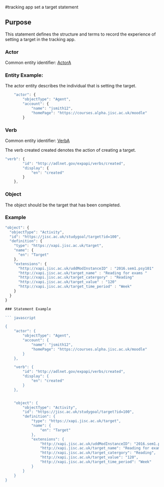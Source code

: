 #tracking app set a target statement

## Purpose
This statement defines the structure and terms to record the experience of setting a target in the tracking app. 

### Actor
Common entity identifier: [ActorA](/common_structures.md#actora)

### Entity Example:
The actor entity describes the individual that is setting the target.


``` Javascript
    "actor": {
        "objectType": "Agent",
        "account": {
            "name": "jsmith12",
            "homePage": "https://courses.alpha.jisc.ac.uk/moodle"
        }

```


### Verb
Common entity identifier: [VerbA](/common_structures.md#verba)

The verb created created denotes the action of creating a target.

``` javascript
"verb": {
        "id": "http://adlnet.gov/expapi/verbs/created",
        "display": {
            "en": "created"
        }
    },
```

### Object

The object should be the target that has been completed.

### Example

``` javascript
"object": {
  "objectType": "Activity",
  "id": "https://jisc.ac.uk/studygoal/target?id=100",
  "definition": {
    "type": "https://xapi.jisc.ac.uk/target",
    "name": {
      "en": "Target"
    },
    "extensions": {
      "http://xapi.jisc.ac.uk/uddModInstanceID" : "2016.sem1.psy101"
      "http://xapi.jisc.ac.uk/target_name" : "Reading for exams "
      "http://xapi.jisc.ac.uk/target_catergory" : "Reading"
      "http://xapi.jisc.ac.uk/target_value" : "120"
      "http://xapi.jisc.ac.uk/target_time_period" : "Week"	
    }
  }
}

### Statement Example

``` javascript

{
	"actor": {
		"objectType": "Agent",
		"account": {
			"name": "jsmith12",
			"homePage": "https://courses.alpha.jisc.ac.uk/moodle"
		}
	},

	"verb": {
		"id": "http://adlnet.gov/expapi/verbs/created",
		"display": {
			"en": "created"
		}
	},


	"object": {
		"objectType": "Activity",
		"id": "https://jisc.ac.uk/studygoal/target?id=100",
		"definition": {
			"type": "https://xapi.jisc.ac.uk/target",
			"name": {
				"en": "Target"
			},
			"extensions": {
				"http://xapi.jisc.ac.uk/uddModInstanceID": "2016.sem1.psy101",
				"http://xapi.jisc.ac.uk/target_name": "Reading for exams ",
				"http://xapi.jisc.ac.uk/target_catergory": "Reading",
				"http://xapi.jisc.ac.uk/target_value": "120",
				"http://xapi.jisc.ac.uk/target_time_period": "Week"
			}
		}
	}
}

```